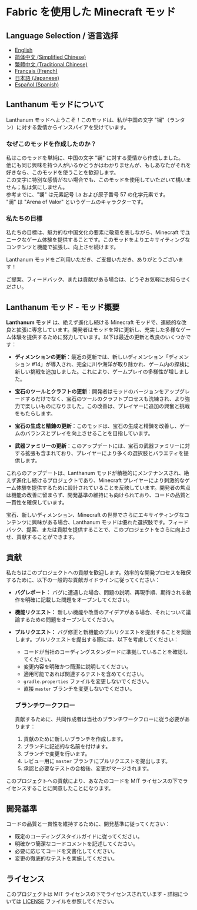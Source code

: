 # Fabric を使用した Minecraft モッド

## Language Selection / 语言选择

- [English](README.md)
- [简体中文 (Simplified Chinese)](README_ZH.md)
- [繁體中文 (Traditional Chinese)](README_TW.md)
- [Français (French)](README_FR.md)
- [日本語 (Japanese)](README_JA.md)
- [Español (Spanish)](README_ES.md)

## Lanthanum モッドについて

Lanthanum モッドへようこそ！このモッドは、私が中国の文字 "镧"（ランタン）に対する愛情からインスパイアを受けています。

### なぜこのモッドを作成したのか？

私はこのモッドを単純に、中国の文字 "镧" に対する愛情から作成しました。<br/>
他にも同じ興味を持つ人がいるかどうかはわかりませんが、もしあなたがそれを好きなら、このモッドを使うことを歓迎します。<br/>
この文字に特別な感情がない場合でも、このモッドを使用していただいて構いません；私は気にしません。<br/>
参考までに、"镧" は元素記号 La および原子番号 57 の化学元素です。<br/>
"澜" は "Arena of Valor" というゲームのキャラクターです。

### 私たちの目標

私たちの目標は、魅力的な中国文化の要素に敬意を表しながら、Minecraft でユニークなゲーム体験を提供することです。このモッドをよりエキサイティングなコンテンツと機能で拡張し、向上させ続けます。

Lanthanum モッドをご利用いただき、ご支援いただき、ありがとうございます！

ご提案、フィードバック、または貢献がある場合は、どうぞお気軽にお知らせください。

## Lanthanum モッド - モッド概要

**Lanthanum モッド** は、絶えず進化し続ける Minecraft モッドで、連続的な改良と拡張に専念しています。開発者はモッドを常に更新し、充実した多様なゲーム体験を提供するために努力しています。以下は最近の更新と改良のいくつかです：

- **ディメンションの更新**：最近の更新では、新しいディメンション「ディメンション #14」が導入され、完全に川や海洋が取り除かれ、ゲーム内の探検に新しい挑戦を追加しました。これにより、ゲームプレイの多様性が増しました。

- **宝石のツールとクラフトの更新**：開発者はモッドのバージョンをアップグレードするだけでなく、宝石のツールのクラフトプロセスも洗練され、より強力で楽しいものになりました。この改善は、プレイヤーに追加の興奮と挑戦をもたらします。

- **宝石の生成と精錬の更新**：このモッドは、宝石の生成と精錬を改善し、ゲームのバランスとプレイを向上させることを目指しています。

- **武器ファミリーの更新**：このアップデートには、宝石の武器ファミリーに対する拡張も含まれており、プレイヤーにより多くの選択肢とバラエティを提供します。

これらのアップデートは、Lanthanum モッドが積極的にメンテナンスされ、絶えず進化し続けるプロジェクトであり、Minecraft プレイヤーにより刺激的なゲーム体験を提供するために設計されていることを反映しています。開発者の焦点は機能の改善に留まらず、開発基準の維持にも向けられており、コードの品質と一貫性を確保しています。

宝石、新しいディメンション、Minecraft の世界でさらにエキサイティングなコンテンツに興味がある場合、Lanthanum モッドは優れた選択肢です。フィードバック、提案、または貢献を提供することで、このプロジェクトをさらに向上させ、貢献することができます。

## 貢献

私たちはこのプロジェクトへの貢献を歓迎します。効率的な開発プロセスを確保するために、以下の一般的な貢献ガイドラインに従ってください：

- **バグレポート：** バグに遭遇した場合、問題の説明、再現手順、期待される動作を明確に記載した問題をオープンしてください。

- **機能リクエスト：** 新しい機能や改善のアイデアがある場合、それについて議論するための問題をオープンしてください。

- **プルリクエスト：** バグ修正と新機能のプルリクエストを提出することを奨励します。プルリクエストを提出する際には、以下を考慮してください：
    - コードが当社のコーディングスタンダードに準拠していることを確認してください。
    - 変更内容を明確かつ簡潔に説明してください。
    - 適用可能であれば関連するテストを含めてください。
    - `gradle.properties` ファイルを変更しないでください。
    - 直接 `master` ブランチを変更しないでください。

  ### ブランチワークフロー

  貢献するために、共同作成者は当社のブランチワークフローに従う必要があります：
    1. 貢献のために新しいブランチを作成します。
    2. ブランチに記述的な名前を付けます。
    3. ブランチで変更を行います。
    4. レビュー用に `master` ブランチにプルリクエストを提出します。
    5. 承認と必要なテストの合格後、変更がマージされます。

このプロジェクトへの貢献により、あなたのコードを MIT ライセンスの下でライセンスすることに同意したことになります。

## 開発基準

コードの品質と一貫性を維持するために、開発基準に従ってください：
- 既定のコーディングスタイルガイドに従ってください。
- 明確かつ簡潔なコードコメントを記述してください。
- 必要に応じてコードを文書化してください。
- 変更の徹底的なテストを実施してください。

## ライセンス

このプロジェクトは MIT ライセンスの下でライセンスされています - 詳細については [LICENSE](LICENSE) ファイルを参照してください。
